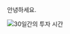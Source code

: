 안녕하세요.

![30일간의 투자 시간]([https://waka.xiyo.dev/api/badge/XIYO/interval:today?label=today](https://waka.xiyo.dev/api/badge/xiyo/xiyo/interval:30_days?label=last%2030d))
